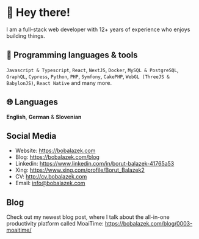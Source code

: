 # 👋 Hey there!

I am a full-stack web developer with 12+ years of experience who enjoys building things.

## 🔨 Programming languages & tools

`Javascript & Typescript`, `React`, `NextJS`, `Docker`, `MySQL & PostgreSQL`, `GraphQL`, `Cypress`, `Python`, `PHP`, `Symfony`, `CakePHP`, `WebGL (ThreeJS & BabylonJS)`, `React Native` and many more.

## 🌐 Languages

**English**, **German** & **Slovenian**

## Social Media

* Website: https://bobalazek.com
* Blog: https://bobalazek.com/blog
* Linkedin: https://www.linkedin.com/in/borut-balazek-41765a53
* Xing: https://www.xing.com/profile/Borut_Balazek2
* CV: http://cv.bobalazek.com
* Email: info@bobalazek.com

## Blog

Check out my newest blog post, where I talk about the all-in-one productivity platform called MoaiTime: https://bobalazek.com/blog/0003-moaitime/
